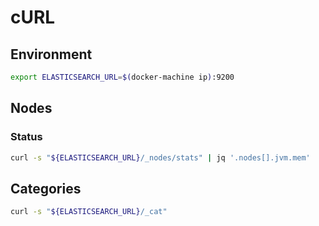 # cURL

## Environment

```sh
export ELASTICSEARCH_URL=$(docker-machine ip):9200
```

## Nodes

### Status

```sh
curl -s "${ELASTICSEARCH_URL}/_nodes/stats" | jq '.nodes[].jvm.mem'
```

## Categories

```sh
curl -s "${ELASTICSEARCH_URL}/_cat"
```
